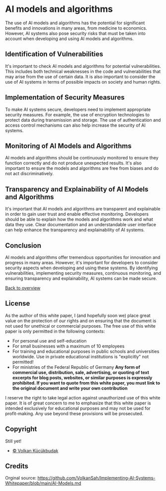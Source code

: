 # AI models and algorithms

The use of AI models and algorithms has the potential for significant benefits and innovations in many areas, from medicine to economics. However, AI systems also pose security risks that must be taken into account when developing and using AI models and algorithms.

## Identification of Vulnerabilities
It's important to check AI models and algorithms for potential vulnerabilities. This includes both technical weaknesses in the code and vulnerabilities that may arise from the use of certain data. It is also important to consider the use of AI systems in terms of possible impacts on society and human rights.

## Implementation of Security Measures
To make AI systems secure, developers need to implement appropriate security measures. For example, the use of encryption technologies to protect data during transmission and storage. The use of authentication and access control mechanisms can also help increase the security of AI systems.

## Monitoring of AI Models and Algorithms
AI models and algorithms should be continuously monitored to ensure they function correctly and do not produce unexpected results. It's also important to ensure the models and algorithms are free from biases and do not act discriminatively.

## Transparency and Explainability of AI Models and Algorithms
It's important that AI models and algorithms are transparent and explainable in order to gain user trust and enable effective monitoring. Developers should be able to explain how the models and algorithms work and what data they use. Clear documentation and an understandable user interface can help enhance the transparency and explainability of AI systems.

## Conclusion
AI models and algorithms offer tremendous opportunities for innovation and progress in many areas. However, it's important for developers to consider security aspects when developing and using these systems. By identifying vulnerabilities, implementing security measures, continuous monitoring, and ensuring transparency and explainability, AI systems can be made secure.


[Back to overview](README.md#Topics)

## License
As the author of this white paper, I (and hopefully soon we) place great value on the protection of our rights and on ensuring that the document is not used for unethical or commercial purposes. The free use of this white paper is only permitted in the following contexts:

- For personal use and self-education
- For small businesses with a maximum of 10 employees
- For training and educational purposes in public schools and universities worldwide. Use in private educational institutions is "explicitly" not permitted!
- For ministries of the Federal Republic of Germany
**Any form of commercial use, distribution, sale, advertising, or quoting of text excerpts for blog posts, websites, or similar purposes is expressly prohibited. If you want to quote from this white paper, you must link to the original document and write your own contribution**

I reserve the right to take legal action against unauthorized use of this white paper. It is of great concern to me to emphasize that this white paper is intended exclusively for educational purposes and may not be used for profit-making. Any use beyond these provisions will be prosecuted.

## Copyright
Still yet!
- [© Volkan Kücükbudak](https://github.com/volkansah)
## Credits
Orginal source: https://github.com/VolkanSah/Implementing-AI-Systems-Whitepaper/blob/main/AI-Models.md
